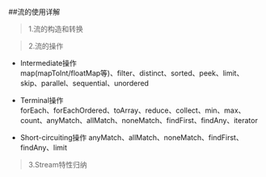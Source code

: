 ##流的使用详解
>1.流的构造和转换

> 2.流的操作
- Intermediate操作\
    map(mapToInt/floatMap等)、filter、distinct、sorted、peek、limit、skip、parallel、sequential、unordered
  
- Terminal操作\
    forEach、forEachOrdered、toArray、reduce、collect、min、max、count、anyMatch、allMatch、noneMatch、findFirst、findAny、iterator
  
- Short-circuiting操作
    anyMatch、allMatch、noneMatch、findFirst、findAny、limit
  
> 3.Stream特性归纳
    